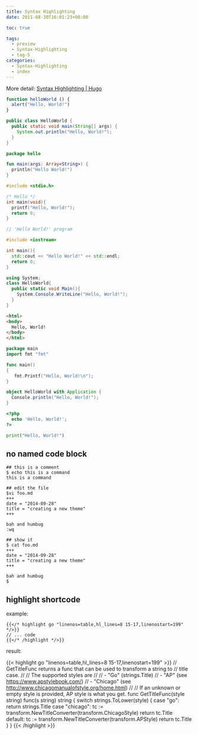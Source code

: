 ```yaml
---
title: Syntax Highlighting
date: 2011-08-30T16:01:23+08:00

toc: true

tags:
  - preview
  - Syntax-Highlighting
  - tag-5
categories:
  - Syntax-Highlighting
  - index
---
```


More detail: [Syntax Highlighting | Hugo](https://gohugo.io/content-management/syntax-highlighting/)

```js
function helloWorld () {
  alert("Hello, World!")
}
```

<!--more-->

```java
public class HelloWorld {
  public static void main(String[] args) {
    System.out.println("Hello, World!");
  }
}
```

```kotlin
package hello

fun main(args: Array<String>) {
  println("Hello World!")
}
```

```c
#include <stdio.h>

/* Hello */
int main(void){
  printf("Hello, World!");
  return 0;
}
```

```cpp
// 'Hello World!' program

#include <iostream>

int main(){
  std::cout << "Hello World!" << std::endl;
  return 0;
}
```

```cs
using System;
class HelloWorld{
  public static void Main(){
    System.Console.WriteLine("Hello, World!");
  }
}
```

```html
<html>
<body>
  Hello, World!
</body>
</html>
```

```go
package main
import fmt "fmt"

func main()
{
   fmt.Printf("Hello, World!\n");
}
```

```scala
object HelloWorld with Application {
  Console.println("Hello, World!");
}
```

```php
<?php
  echo 'Hello, World!';
?>
```

```python
print("Hello, World!")
```

## no named code block

```
## this is a comment
$ echo this is a command
this is a command

## edit the file
$vi foo.md
+++
date = "2014-09-28"
title = "creating a new theme"
+++

bah and humbug
:wq

## show it
$ cat foo.md
+++
date = "2014-09-28"
title = "creating a new theme"
+++

bah and humbug
$
```


## highlight shortcode

example:

```shortcode
{{</* highlight go "linenos=table,hl_lines=8 15-17,linenostart=199" */>}}
// ... code
{{</* /highlight */>}}
```

result:

{{< highlight go "linenos=table,hl_lines=8 15-17,linenostart=199" >}}
// GetTitleFunc returns a func that can be used to transform a string to
// title case.
//
// The supported styles are
//
// - "Go" (strings.Title)
// - "AP" (see https://www.apstylebook.com/)
// - "Chicago" (see http://www.chicagomanualofstyle.org/home.html)
//
// If an unknown or empty style is provided, AP style is what you get.
func GetTitleFunc(style string) func(s string) string {
  switch strings.ToLower(style) {
  case "go":
    return strings.Title
  case "chicago":
    tc := transform.NewTitleConverter(transform.ChicagoStyle)
    return tc.Title
  default:
    tc := transform.NewTitleConverter(transform.APStyle)
    return tc.Title
  }
}
{{< /highlight >}}
